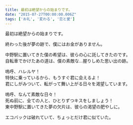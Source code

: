 ```yaml
---
title: 最初は絶望からの始まりです。
date: "2015-07-27T00:00:00.006Z"
tags: ['お礼', '変わる', '恋と愛']
---
```


最初は絶望からの始まりです。

終わった後が夢の跡で、僕にはお金がありません。

中野駅に置いてきた僕の希望は、彼らの心に託してきたのです。  
自転車でかけたあの道は、僕の素敵な…握りしめた思い出の跡。

嗚呼、ハレルヤ！  
特快に乗っているから、もうすぐ君に会えるよ！  
君にしがみついて、転がって舞い上がる日々を渇望しています。

嗚呼、なんて素敵な日々！  
死ぬ前に、全ての人と、ひとりずつキスをしましょう！  
東中野駅に置いてきた夢の欠片は、彼らの渇望の肥やしに。

エコバックは破れていて、ちょっとだけ君に似ていた。
